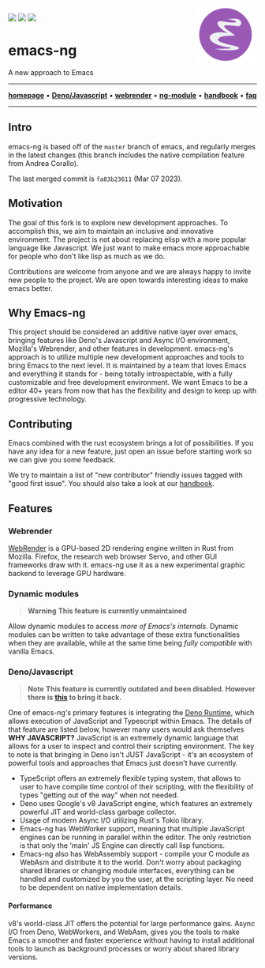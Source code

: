 <img src="images/logo.png" width="120" align="right">

[![](https://badges.gitter.im/emacs-ng/emacs-ng.svg)](https://gitter.im/emacsng)
[![](https://github.com/emacs-ng/emacs-ng/workflows/CI/badge.svg)](https://github.com/emacs-ng/emacs-ng/actions?query=workflow%3ACI)
[![](https://img.shields.io/reddit/subreddit-subscribers/emacsng?label=Join%20r%2Femacsng&style=social)](https://www.reddit.com/r/emacsng/)

# emacs-ng

A new approach to Emacs

<hr>
<p align="center">
  <a href="https://emacs-ng.github.io/emacs-ng"><strong>homepage</strong></a> •
  <a href="https://emacs-ng.github.io/emacs-ng/js/using-deno"><strong>Deno/Javascript</strong></a> •
  <a href="https://emacs-ng.github.io/emacs-ng/webrender/"><strong>webrender</strong></a> •
  <a href="https://emacs-ng.github.io/emacs-ng/ng-module/"><strong>ng-module</strong></a> •
  <a href="https://emacs-ng.github.io/emacs-ng/handbook/getting-started"><strong>handbook</strong></a> •
  <a href="https://emacs-ng.github.io/emacs-ng/faq/"><strong>faq</strong></a>
</p>
<hr>

## Intro

emacs-ng is based off of the `master` branch of emacs, and regularly
merges in the latest changes (this branch includes the native
compilation feature from Andrea Corallo).

The last merged commit is `fa83b23611` (Mar 07 2023).

## Motivation

The goal of this fork is to explore new development approaches. To
accomplish this, we aim to maintain an inclusive and innovative
environment. The project is not about replacing elisp with a more
popular language like Javascript. We just want to make emacs more
approachable for people who don't like lisp as much as we do.

Contributions are welcome from anyone and we are always happy to
invite new people to the project. We are open towards interesting
ideas to make emacs better.

## Why Emacs-ng

This project should be considered an additive native layer over emacs,
bringing features like Deno's Javascript and Async I/O environment,
Mozilla's Webrender, and other features in development. emacs-ng's
approach is to utilize multiple new development approaches and tools
to bring Emacs to the next level. It is maintained by a team that
loves Emacs and everything it stands for - being totally
introspectable, with a fully customizable and free development
environment. We want Emacs to be a editor 40+ years from now that has
the flexibility and design to keep up with progressive technology.

## Contributing

Emacs combined with the rust ecosystem brings a lot of
possibilities. If you have any idea for a new feature, just open an
issue before starting work so we can give you some feedback.

We try to maintain a list of "new contributor" friendly issues tagged
with "good first issue". You should also take a look at our
[handbook](https://emacs-ng.github.io/emacs-ng/handbook/getting-started/).

## Features

### Webrender

[WebRender](https://github.com/servo/webrender) is a GPU-based 2D
rendering engine written in Rust from Mozilla. Firefox, the research
web browser Servo, and other GUI frameworks draw with it. emacs-ng use
it as a new experimental graphic backend to leverage GPU hardware.

### Dynamic modules

> **Warning**
> **This feature is currently unmaintained**

Allow dynamic modules to access *more of Emacs's internals*. Dynamic
modules can be written to take advantage of these extra
functionalities when they are available, while at the same time being
*fully compatible* with vanilla Emacs.

### Deno/Javascript

> **Note**
> **This feature is currently outdated and been disabled. However there is**
> **[this](https://github.com/emacs-ng/emacs-ng/pull/463) to bring it back.**

One of emacs-ng's primary features is integrating the [Deno
Runtime](https://deno.land/), which allows execution of JavaScript and
Typescript within Emacs. The details of that feature are listed below,
however many users would ask themselves **WHY JAVASCRIPT?** JavaScript
is an extremely dynamic language that allows for a user to inspect and
control their scripting environment. The key to note is that bringing
in Deno isn't JUST JavaScript - it's an ecosystem of powerful tools
and approaches that Emacs just doesn't have currently.

* TypeScript offers an extremely flexible typing system, that allows
  to user to have compile time control of their scripting, with the
  flexibility of types "getting out of the way" when not needed.
* Deno uses Google's v8 JavaScript engine, which features an extremely
  powerful JIT and world-class garbage collector.
* Usage of modern Async I/O utilizing Rust's Tokio library.
* Emacs-ng has WebWorker support, meaning that multiple JavaScript
  engines can be running in parallel within the editor. The only
  restriction is that only the 'main' JS Engine can directly call lisp
  functions.
* Emacs-ng also has WebAssembly support - compile your C module as
  WebAsm and distribute it to the world. Don't worry about packaging
  shared libraries or changing module interfaces, everything can be
  handled and customized by you the user, at the scripting layer. No
  need to be dependent on native implementation details.

#### Performance

v8's world-class JIT offers the potential for large performance
gains. Async I/O from Deno, WebWorkers, and WebAsm, gives you the
tools to make Emacs a smoother and faster experience without having to
install additional tools to launch as background processes or worry
about shared library versions.
